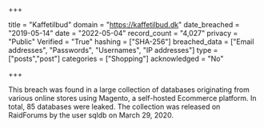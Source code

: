 +++

title = "Kaffetilbud"
domain = "https://kaffetilbud.dk"
date_breached = "2019-05-14"
date = "2022-05-04"
record_count = "4,027"
privacy = "Public"
Verified = "True"
hashing = ["SHA-256"]
breached_data = ["Email addresses", "Passwords", "Usernames", "IP addresses"]
type = ["posts","post"]
categories = ["Shopping"]
acknowledged = "No"


+++


This breach was found in a large collection of databases originating from various online stores using Magento, a self-hosted Ecommerce platform. In total, 85 databases were leaked. The collection was released on RaidForums by the user sqldb on March 29, 2020.

